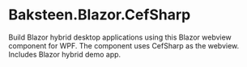 # Baksteen.Blazor.CefSharp
Build Blazor hybrid desktop applications using this Blazor webview component for WPF. The component uses CefSharp as the webview.
Includes Blazor hybrid demo app.
